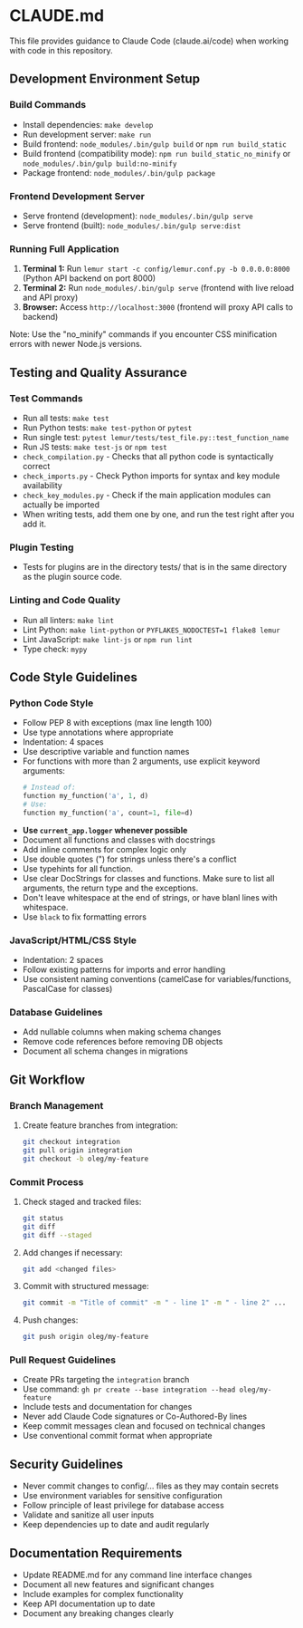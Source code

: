 # CLAUDE.md

This file provides guidance to Claude Code (claude.ai/code) when working with code in this repository.

## Development Environment Setup

### Build Commands
- Install dependencies: `make develop`
- Run development server: `make run`
- Build frontend: `node_modules/.bin/gulp build` or `npm run build_static`
- Build frontend (compatibility mode): `npm run build_static_no_minify` or `node_modules/.bin/gulp build:no-minify`
- Package frontend: `node_modules/.bin/gulp package`

### Frontend Development Server
- Serve frontend (development): `node_modules/.bin/gulp serve`
- Serve frontend (built): `node_modules/.bin/gulp serve:dist`

### Running Full Application
1. **Terminal 1:** Run `lemur start -c config/lemur.conf.py -b 0.0.0.0:8000` (Python API backend on port 8000)
2. **Terminal 2:** Run `node_modules/.bin/gulp serve` (frontend with live reload and API proxy)
3. **Browser:** Access `http://localhost:3000` (frontend will proxy API calls to backend)

Note: Use the "no_minify" commands if you encounter CSS minification errors with newer Node.js versions.

## Testing and Quality Assurance

### Test Commands
- Run all tests: `make test`
- Run Python tests: `make test-python` or `pytest`
- Run single test: `pytest lemur/tests/test_file.py::test_function_name`
- Run JS tests: `make test-js` or `npm test`
- `check_compilation.py` - Checks that all python code is syntactically correct
- `check_imports.py` - Check Python imports for syntax and key module availability 
- `check_key_modules.py` - Check if the main application modules can actually be imported   
- When writing tests, add them one by one, and run the test right after you add it. 

### Plugin Testing
- Tests for plugins are in the directory tests/ that is in the same directory as the plugin source code.


### Linting and Code Quality
- Run all linters: `make lint`
- Lint Python: `make lint-python` or `PYFLAKES_NODOCTEST=1 flake8 lemur`
- Lint JavaScript: `make lint-js` or `npm run lint`
- Type check: `mypy`

## Code Style Guidelines

### Python Code Style
- Follow PEP 8 with exceptions (max line length 100)
- Use type annotations where appropriate
- Indentation: 4 spaces
- Use descriptive variable and function names
- For functions with more than 2 arguments, use explicit keyword arguments:
  ```python
  # Instead of:
  function my_function('a', 1, d)
  # Use:
  function my_function('a', count=1, file=d)
  ```
- **Use `current_app.logger` whenever possible**
- Document all functions and classes with docstrings
- Add inline comments for complex logic only
- Use double quotes (") for strings unless there's a conflict
- Use typehints for all function.
- Use clear DocStrings for classes and functions. Make sure to list all arguments, the return type and the exceptions.
- Don't leave whitespace at the end of strings, or have blanl lines with whitespace.
- Use `black` to fix formatting errors

### JavaScript/HTML/CSS Style
- Indentation: 2 spaces
- Follow existing patterns for imports and error handling
- Use consistent naming conventions (camelCase for variables/functions, PascalCase for classes)

### Database Guidelines
- Add nullable columns when making schema changes
- Remove code references before removing DB objects
- Document all schema changes in migrations

## Git Workflow

### Branch Management
1. Create feature branches from integration:
   ```bash
   git checkout integration
   git pull origin integration
   git checkout -b oleg/my-feature
   ```

### Commit Process
1. Check staged and tracked files:
   ```bash
   git status
   git diff
   git diff --staged
   ```
2. Add changes if necessary:
   ```bash
   git add <changed files>
   ```
3. Commit with structured message:
   ```bash
   git commit -m "Title of commit" -m " - line 1" -m " - line 2" ...
   ```
4. Push changes:
   ```bash
   git push origin oleg/my-feature
   ```

### Pull Request Guidelines
- Create PRs targeting the `integration` branch
- Use command: `gh pr create --base integration --head oleg/my-feature`
- Include tests and documentation for changes
- Never add Claude Code signatures or Co-Authored-By lines
- Keep commit messages clean and focused on technical changes
- Use conventional commit format when appropriate

## Security Guidelines
- Never commit changes to config/... files as they may contain secrets
- Use environment variables for sensitive configuration
- Follow principle of least privilege for database access
- Validate and sanitize all user inputs
- Keep dependencies up to date and audit regularly

## Documentation Requirements
- Update README.md for any command line interface changes
- Document all new features and significant changes
- Include examples for complex functionality
- Keep API documentation up to date
- Document any breaking changes clearly